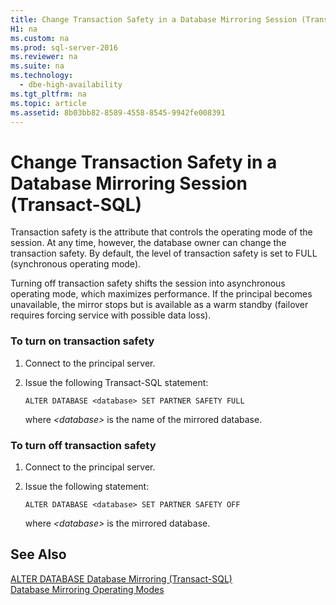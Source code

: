 ```yaml
---
title: Change Transaction Safety in a Database Mirroring Session (Transact-SQL)
H1: na
ms.custom: na
ms.prod: sql-server-2016
ms.reviewer: na
ms.suite: na
ms.technology: 
  - dbe-high-availability
ms.tgt_pltfrm: na
ms.topic: article
ms.assetid: 8b03bb82-8589-4558-8545-9942fe008391
---
```

# Change Transaction Safety in a Database Mirroring Session (Transact-SQL)
  Transaction safety is the attribute that controls the operating mode of the session. At any time, however, the database owner can change the transaction safety. By default, the level of transaction safety is set to FULL \(synchronous operating mode\).  
  
 Turning off transaction safety shifts the session into asynchronous operating mode, which maximizes performance. If the principal becomes unavailable, the mirror stops but is available as a warm standby \(failover requires forcing service with possible data loss\).  
  
### To turn on transaction safety  
  
1.  Connect to the principal server.  
  
2.  Issue the following Transact\-SQL statement:  
  
    ```  
    ALTER DATABASE <database> SET PARTNER SAFETY FULL  
    ```  
  
     where *\<database\>* is the name of the mirrored database.  
  
### To turn off transaction safety  
  
1.  Connect to the principal server.  
  
2.  Issue the following statement:  
  
    ```  
    ALTER DATABASE <database> SET PARTNER SAFETY OFF  
    ```  
  
     where *\<database\>* is the mirrored database.  
  
## See Also  
 [ALTER DATABASE Database Mirroring &#40;Transact-SQL&#41;](../Topic/ALTER%20DATABASE%20Database%20Mirroring%20\(Transact-SQL\).md)   
 [Database Mirroring Operating Modes](../../Topics/TopicNameNotContainA/Database-Mirroring-Operating-Modes.md)  
  
  